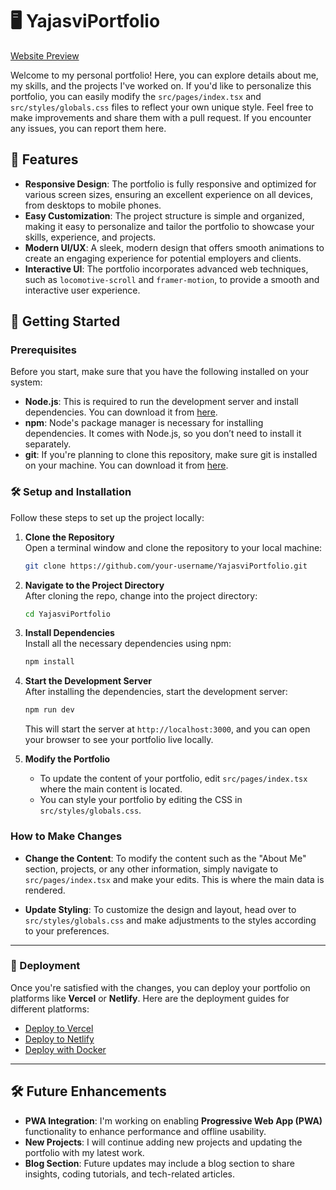 
# 🖥️ YajasviPortfolio

[Website Preview](https://yajasvi-portfolio.vercel.app/)

Welcome to my personal portfolio! Here, you can explore details about me, my skills, and the projects I've worked on. If you'd like to personalize this portfolio, you can easily modify the `src/pages/index.tsx` and `src/styles/globals.css` files to reflect your own unique style. Feel free to make improvements and share them with a pull request. If you encounter any issues, you can report them here.

## 🎉 Features

- **Responsive Design**: The portfolio is fully responsive and optimized for various screen sizes, ensuring an excellent experience on all devices, from desktops to mobile phones.
- **Easy Customization**: The project structure is simple and organized, making it easy to personalize and tailor the portfolio to showcase your skills, experience, and projects.
- **Modern UI/UX**: A sleek, modern design that offers smooth animations to create an engaging experience for potential employers and clients.
- **Interactive UI**: The portfolio incorporates advanced web techniques, such as `locomotive-scroll` and `framer-motion`, to provide a smooth and interactive user experience.

## 🚀 Getting Started

### Prerequisites

Before you start, make sure that you have the following installed on your system:

- **Node.js**: This is required to run the development server and install dependencies. You can download it from [here](https://nodejs.org/).
- **npm**: Node's package manager is necessary for installing dependencies. It comes with Node.js, so you don’t need to install it separately.
- **git**: If you're planning to clone this repository, make sure git is installed on your machine. You can download it from [here](https://git-scm.com/).

### 🛠️ Setup and Installation

Follow these steps to set up the project locally:

1. **Clone the Repository**  
   Open a terminal window and clone the repository to your local machine:

   ```bash
   git clone https://github.com/your-username/YajasviPortfolio.git
   ```

2. **Navigate to the Project Directory**  
   After cloning the repo, change into the project directory:

   ```bash
   cd YajasviPortfolio
   ```

3. **Install Dependencies**  
   Install all the necessary dependencies using npm:

   ```bash
   npm install
   ```

4. **Start the Development Server**  
   After installing the dependencies, start the development server:

   ```bash
   npm run dev
   ```

   This will start the server at `http://localhost:3000`, and you can open your browser to see your portfolio live locally.

5. **Modify the Portfolio**  
   - To update the content of your portfolio, edit `src/pages/index.tsx` where the main content is located.
   - You can style your portfolio by editing the CSS in `src/styles/globals.css`.

### How to Make Changes

- **Change the Content**: To modify the content such as the "About Me" section, projects, or any other information, simply navigate to `src/pages/index.tsx` and make your edits. This is where the main data is rendered.
  
- **Update Styling**: To customize the design and layout, head over to `src/styles/globals.css` and make adjustments to the styles according to your preferences.

---

### 🚀 Deployment

Once you're satisfied with the changes, you can deploy your portfolio on platforms like **Vercel** or **Netlify**. Here are the deployment guides for different platforms:

- [Deploy to Vercel](https://create.t3.gg/en/deployment/vercel)
- [Deploy to Netlify](https://create.t3.gg/en/deployment/netlify)
- [Deploy with Docker](https://create.t3.gg/en/deployment/docker)

---

## 🛠️ Future Enhancements

- **PWA Integration**: I'm working on enabling **Progressive Web App (PWA)** functionality to enhance performance and offline usability.
- **New Projects**: I will continue adding new projects and updating the portfolio with my latest work.
- **Blog Section**: Future updates may include a blog section to share insights, coding tutorials, and tech-related articles.
